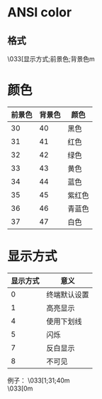 # ANSI color

## 格式
\033[显示方式;前景色;背景色m

# 颜色


| 前景色 | 背景色 | 颜色  |
|-----|-----|-----|
| 30  | 40  | 黑色  |
| 31  | 41  | 红色  |
| 32  | 42  | 绿色  |
| 33  | 43  | 黄色  |
| 34  | 44  | 蓝色  |
| 35  | 45  | 紫红色 |
| 36  | 46  | 青蓝色 |
| 37  | 47  | 白色  |

# 显示方式

| 显示方式 | 意义 |
| -----|-----|
| 0  |  终端默认设置  |
| 1  |  高亮显示  |
| 4  |  使用下划线  |
| 5  |  闪烁  |
| 7  |  反白显示  |
| 8  |  不可见  |
 
例子：
\033[1;31;40m    
\033[0m     
